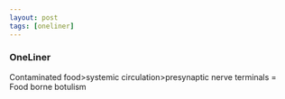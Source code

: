 ```yaml
---
layout: post
tags: [oneliner]
---
```



### OneLiner

Contaminated food>systemic circulation>presynaptic nerve terminals = Food borne botulism
